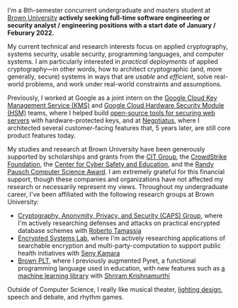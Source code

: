 I'm a 8th-semester concurrent undergraduate and masters student at [Brown University](https://www.brown.edu/) **actively seeking full-time software engineering or security analyst / engineering positions with a start date of January / Feburary 2022.**

My current technical and research interests focus on applied cryptography, systems security, usable security, programming languages, and computer systems. I am particularly interested in _practical deployments_ of applied cryptography&mdash;in other words, how to architect cryptographic (and, more generally, secure) systems in ways that are _usable_ and _efficient_, solve real-world problems, and work under real-world constraints and assumptions.

Previously, I worked at Google as a joint intern on the [Google Cloud Key Management Service (KMS)](https://cloud.google.com/security-key-management) and [Google Cloud Hardware Security Module (HSM)](https://cloud.google.com/kms/docs/hsm) teams, where I helped build [open-source tools for securing web servers](https://github.com/googleinterns/cloud-kms-oss-tools) with hardware-protected keys, and at [Negotiatus](https://www.negotiatus.com/), where I architected several customer-facing features that, 5 years later, are still core product features today.

My studies and research at Brown University have been generously supported by scholarships and grants from the [CIT Group](https://learnmore.scholarsapply.org/cit/#:~:text=CIT%20Group%20has%20established%20a,or%20institution%20of%20advanced%20education.), the [CrowdStrike Foundation](https://www.crowdstrike.org/scholarships.html), the [Center for Cyber Safety and Education](https://iamcybersafe.org/s/undergraduate-scholarships), and the [Randy Pausch Computer Science Award](https://cs.brown.edu/news/2021/03/24/ross-briden-and-zachary-espiritu-win-randy-f-pausch-computer-science-undergraduate-summer-research-award/). I am extremely grateful for this financial support, though these companies and organizations have not affected my research or necessarily represent my views. Throughout my undergraduate career, I've been affiliated with the following research groups at Brown University:

- [Cryptography, Anonymity, Privacy, and Security (CAPS) Group](http://caps.cs.brown.edu/), where I'm actively researching defenses and attacks on practical encrypted database schemes with [Roberto Tamassia](https://www.tamassia.net/)
- [Encrypted Systems Lab](http://esl.cs.brown.edu/), where I'm actively researching applications of searchable encryption and multi-party-computation to support public health initiatives with [Seny Kamara](http://cs.brown.edu/~seny/)
- [Brown PLT](https://cs.brown.edu/research/plt/), where I previously augmented Pyret, a functional programming language used in education, with new features such as [a machine learning library](https://cs0190.github.io/tensorflow.html) with [Shriram Krishnamurthi](http://cs.brown.edu/~sk/)

Outside of Computer Science, I really like musical theater, [lighting design](design/lighting-design/), speech and debate, and rhythm games.

